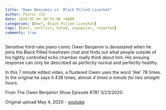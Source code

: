 ```yaml
---
title: "Owen Benjamin vs. Black Pilled Livechat"
author: Pastor Jim
date: 2020-05-04 20:55:00 +0800
categories: [Beef, Black Pilled Livechat]
tags: [beef, conflict, hated, unpopular, rejected]
comments: true
---
```


Sensitive third-rate piano comic Owen Benjamin is devastated when he joins the Black Pilled livestream chat and finds out what people outside of his tightly controlled echo chamber really think about him. His ensuing response can only be described as perfectly normal and perfectly healthy.

In this 7 minute edited video, a flustered Owen uses the word 'like' 78 times. In the original he says it 438 times, almost *4 times a minute for two straight hours*.

From The Owen Benjamin Show Episode #781 3/23/2020.



Original upload May 4, 2020 - [youtube](https://youtu.be/_Zg0sKfQ7sY)

